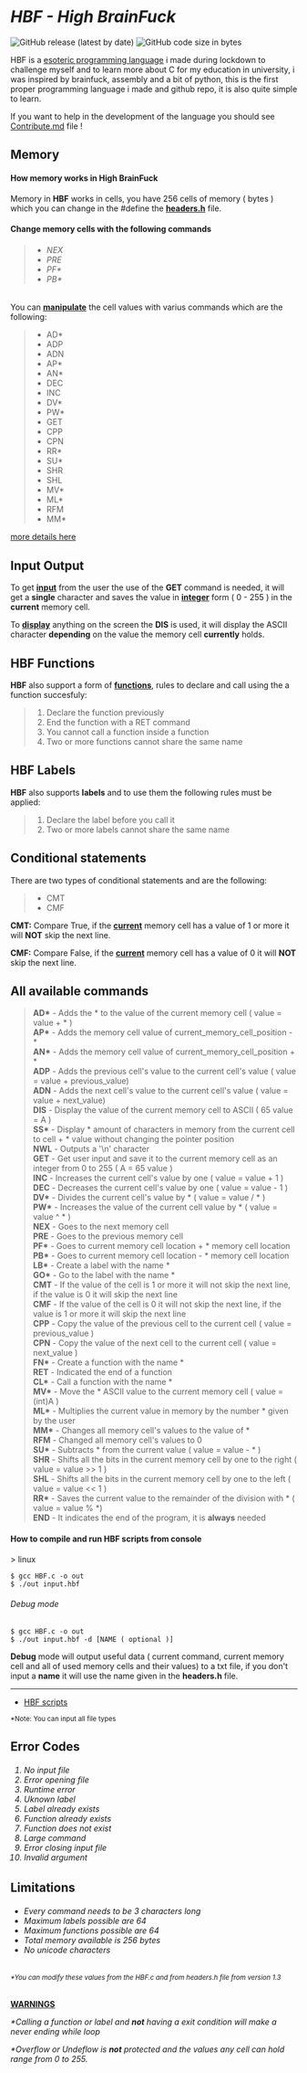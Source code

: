 <h1><i>HBF - High BrainFuck</i></h1>

![GitHub release (latest by date)](https://img.shields.io/github/v/release/640-XIII/High-Brain-Fuck?color=f&label=Version) ![GitHub code size in bytes](https://img.shields.io/github/languages/code-size/640-XIII/High-Brain-Fuck)

HBF is a <a href = "https://en.wikipedia.org/wiki/Esoteric_programming_language" target = "_blank">esoteric programming language</a> i made during lockdown to challenge myself and to learn more about C for my education
in university, i was inspired by brainfuck, assembly and a bit of python, this is the first proper programming
language i made and github repo, it is also quite simple to learn.

If you want to help in the development of the language you should see [Contribute.md](https://github.com/640-XIII/HBF___High_Brain_Fuck/blob/main/CONTRIBUTING.md) file !

## Memory

<h4> How memory works in High BrainFuck </h4>

Memory in <b>HBF</b> works in cells, you have 256 cells of memory ( bytes ) which you can change in the #define the <b><u>headers.h</u></b> file.

<h4>Change memory cells with the following commands</h4>

><h6>
><ul>
><li>NEX</li>
><li>PRE</li>
><li>PF*</li>
><li>PB*</li>
></ul>
></h6>

You can <b><u>manipulate</u></b> the cell values with varius commands which are the following:

><ul>
><li>AD*</li>
><li>ADP</li>
><li>ADN</li>
><li>AP*</li>
><li>AN*</li>
><li>DEC</li>
><li>INC</li>
><li>DV*</li>
><li>PW*</li>
><li>GET</li>
><li>CPP</li>
><li>CPN</li>
><li>RR*</li>
><li>SU*</li>
><li>SHR</li>
><li>SHL</li>
><li>MV*</li>
><li>ML*</li>
><li>RFM</li>
><li>MM*</li>
></ul>
[more details here](#all-available-commands)

## Input Output

To get <b><u>input</u></b> from the user the use of the <b>GET</b> command is needed, it will get a <b>single</b> character and saves the value in <b><u>integer</u></b> form ( 0 - 255 ) in the <b>current</b> memory cell.

To <b><u>display</u></b> anything on the screen the <b>DIS</b> is used, it will display the ASCII character <b>depending</b> on the value the memory cell <b>currently</b> holds.

## HBF Functions
<b>HBF</b> also support a form of <b><u>functions</u></b>, rules to declare and call using the a function succesfuly:

><ol>
><li>Declare the function previously</li>
><li>End the function with a RET command</li>
><li>You cannot call a function inside a function</li>
><li>Two or more functions cannot share the same name</li>
</ol>

## HBF Labels
<b>HBF</b> also supports <b>labels</b> and to use them the following rules must be applied:

><ol>
><li>Declare the label before you call it</li>
><li>Two or more labels cannot share the same name</li>
</ol>

## Conditional statements
There are two types of conditional statements and are the following:

><ul>
><li>CMT</li>
><li>CMF</li>
</ul>

<b>CMT:</b> Compare True, if the <b><u>current</u></b> memory cell has a value of 1 or more it will <b>NOT</b> skip the next line.

<b>CMF:</b> Compare False, if the <b><u>current</u></b> memory cell has a value of 0 it will <b>NOT</b> skip the next line.

## All available commands

><b>AD*</b> - Adds the * to the value of the current memory cell ( value = value + * )<br>
<b>AP*</b> - Adds the memory cell value of current_memory_cell_position - \*<br>
<b>AN*</b> - Adds the memory cell value of current_memory_cell_position + \*<br>
<b>ADP</b> - Adds the previous cell's value to the current cell's value ( value = value + previous_value)<br>
<b>ADN</b> - Adds the next cell's value to the current cell's value ( value = value + next_value)<br>
<b>DIS</b> - Display the value of the current memory cell to ASCII ( 65 value = A )<br>
<b>SS*</b> - Display * amount of characters in memory from the current cell to cell + * value without changing the pointer position<br>
<b>NWL</b> - Outputs a '\n' character<br>
<b>GET</b> - Get user input and save it to the current memory cell as an integer from 0 to 255 ( A = 65 value )<br>
<b>INC</b> - Increases the current cell's value by one ( value = value + 1 )<br>
<b>DEC</b> - Decreases the current cell's value by one ( value = value - 1 )<br>
<b>DV*</b> - Divides the current cell's value by * ( value = value / * )<br>
<b>PW*</b> - Increases the value of the current cell value by * ( value = value ^ * )<br>
<b>NEX</b> - Goes to the next memory cell<br>
<b>PRE</b> - Goes to the previous memory cell<br>
<b>PF*</b> - Goes to current memory cell location + * memory cell location<br>
<b>PB*</b> - Goes to current memory cell location - * memory cell location<br>
<b>LB*</b> - Create a label with the name \*<br>
<b>GO\*</b> - Go to the label with the name \*<br>
<b>CMT</b> - If the value of the cell is 1 or more it will not skip the next line, if the value is 0 it will skip the next line<br>
<b>CMF</b> - If the value of the cell is 0 it will not skip the next line, if the value is 1 or more it will skip the next line<br>
<b>CPP</b> - Copy the value of the previous cell to the current cell ( value = previous_value )<br>
<b>CPN</b> - Copy the value of the next cell to the current cell ( value = next_value )<br>
<b>FN*</b> - Create a function with the name \*<br>
<b>RET</b> - Indicated the end of a function<br>
<b>CL*</b> - Call a function with the name \*<br>
<b>MV*</b> - Move the * ASCII value to the current memory cell ( value = (int)A ) <br>
<b>ML*</b> - Multiplies the current value in memory by the number * given by the user<br>
<b>MM*</b> - Changes all memory cell's values to the value of \*<br>
<b>RFM</b> - Changed all memory cell's values to 0<br>
<b>SU*</b> - Subtracts * from the current value ( value = value - * )<br>
<b>SHR</b> - Shifts all the bits in the current memory cell by one to the right ( value = value >> 1 )<br>
<b>SHL</b> - Shifts all the bits in the current memory cell by one to the left ( value = value << 1 )<br>
<b>RR*</b> - Saves the current value to the remainder of the division with * ( value = value % *)<br>
<b>END</b> - It indicates the end of the program, it is <b>always</b> needed<br>


<h4>How to compile and run HBF scripts from console</h4>
<smaller>> linux</smaller>

```
$ gcc HBF.c -o out
$ ./out input.hbf
```

<h6>Debug mode</h6>

```
$ gcc HBF.c -o out
$ ./out input.hbf -d [NAME ( optional )]
```

<b>Debug</b> mode will output useful data ( current command, current memory cell and all of used memory cells and their values) to a 
txt file, if you don't input a <b>name</b> it will use the name given in the <b>headers.h</b> file.

<hr>

- [HBF scripts](https://github.com/640-XIII/HBF/tree/main/scripts)

<small>*Note: You can input all file types</small>

<h2>Error Codes</h2>
<h6>
<ol>
<li>No input file</li>
<li>Error opening file</li>
<li>Runtime error</li>
<li>Uknown label</li>
<li>Label already exists</li>
<li>Function already exists</li>
<li>Function does not exist</li>
<li>Large command</li>
<li>Error closing input file</li>
<li>Invalid argument</li>
</ol>
</h6>

## Limitations

<h6>
<ul>
<li>Every command needs to be 3 characters long</li>
<li>Maximum labels possible are 64</li>
<li>Maximum functions possible are 64</li>
<li>Total memory available is 256 bytes</li>
<li>No unicode characters</li>
</ul>
</h6>
<small><i>*You can modify these values from the HBF.c and from headers.h file from version 1.3</i></small>
<br>
<br>

**<u>WARNINGS</u>**
<br>

<i>*Calling a function or label and **not** having a exit condition will make a never ending while loop</i>

<i>*Overflow or Undeflow is **not** protected and the values any cell can hold range from 0 to 255.</i>